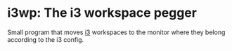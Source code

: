 # i3wp: The i3 workspace pegger
Small program that moves [i3](https://i3wm.org) workspaces to the monitor where they belong according to the i3 config.

